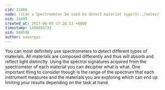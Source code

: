 ```yaml
---
cid: 22480
node: ![Can a Spectrometer be used to detect material type?](../notes/jjoll/06-03-2017/can-a-spectrometer-be-used-to-detect-material-type)
nid: 14499
created_at: 2017-06-05 17:28:53 +0000
timestamp: 1496683733
uid: 508508
author: savargaz
---
```


You can most definitely use spectrometers to detect different types of materials. All materials are composed differently and thus will absorb and reflect light distinctly. Using the spectral signatures acquired from the spectrometer of each material you can decipher what is what. One important thing to consider though is the range of the spectrum that each instrument measures and the materials you are exploring which can end up limiting your results depending on the task at hand.  